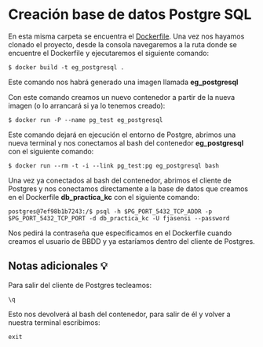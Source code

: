 # Creación base de datos Postgre SQL
En esta misma carpeta se encuentra el [Dockerfile](Dockerfile). Una vez nos hayamos clonado el proyecto, desde la consola navegaremos a la ruta donde se encuentre el Dockerfile y ejecutaremos el siguiente comando:
```
$ docker build -t eg_postgresql .
```
Este comando nos habrá generado una imagen llamada **eg_postgresql**

Con este comando creamos un nuevo contenedor a partir de la nueva imagen (o lo arrancará si ya lo tenemos creado):
```
$ docker run -P --name pg_test eg_postgresql
```
Este comando dejará en ejecución el entorno de Postgre, abrimos una nueva terminal y nos conectamos al bash del contenedor **eg_postgresql** con el siguiente comando:
```
$ docker run --rm -t -i --link pg_test:pg eg_postgresql bash
```
Una vez ya conectados al bash del contenedor, abrimos el cliente de Postgres y nos conectamos directamente a la base de datos que creamos en el Dockerfile **db_practica_kc** con el siguiente comando:
```
postgres@7ef98b1b7243:/$ psql -h $PG_PORT_5432_TCP_ADDR -p $PG_PORT_5432_TCP_PORT -d db_practica_kc -U fjasensi --password
```
Nos pedirá la contraseña que especificamos en el Dockerfile cuando creamos el usuario de BBDD y ya estaríamos dentro del cliente de Postgres.

## Notas adicionales 💡
Para salir del cliente de Postgres tecleamos:
```
\q
```
Esto nos devolverá al bash del contenedor, para salir de él y volver a nuestra terminal escribimos:
```
exit
```